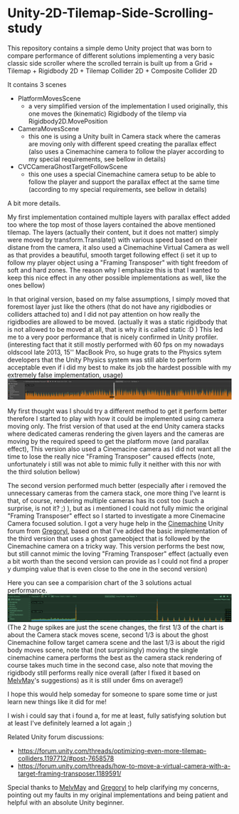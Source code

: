# Unity-2D-Tilemap-Side-Scrolling-study

This repository contains a simple demo Unity project that was born to compare performance of different solutions implementing a very basic classic side scroller where the scrolled terrain is built up from a Grid + Tilemap + Rigidbody 2D + Tilemap Collider 2D + Composite Collider 2D

It contains 3 scenes
- PlatformMovesScene
  - a very simplified version of the implementation I used originally, this one moves the (kinematic) Rigidbody of the tilemp via Rigidbody2D.MovePosition
- CameraMovesScene
  - this one is using a Unity built in Camera stack where the cameras are moving only with different speed creating the parallax effect (also uses a Cinemachine camera to follow the player according to my special requirements, see bellow in details)
- CVCCameraGhostTargetFollowScene
  - this one uses a special Cinemachine camera setup to be able to follow the player and support the parallax effect at the same time (according to my special requirements, see bellow in details)

A bit more details.

My first implementation contained multiple layers with parallax effect added too where the top most of those layers contained the above mentioned tilemap.
The layers (actually their content, but it does not matter) simply were moved by transform.Translate() with various speed based on their distane from the camera, it also used a Cinemachine Virtual Camera as well as that provides a beautiful, smooth target following effect (i set it up to follow my player object using a "Framing Transposer" with tight freedom of soft and hard zones. The reason why I emphasize this is that I wanted to keep this nice effect in any other possible implementations as well, like the ones bellow)

In that original version, based on my false assumptions, I simply moved that foremost layer just like the others (that do not have any rigidbodies or colliders attached to) and I did not pay attention on how really the rigidbodies are allowed to be moved. (actually it was a static rigidbody that is not allowed to be moved at all, that is why it is called static :D )
This led me to a very poor performance that is nicely confirmed in Unity profiler. (interesting fact that it still mostly performed with 60 fps on my nowadays oldscool late 2013, 15'' MacBook Pro, so huge grats to the Physics sytem developers that the Unity Physics system was still able to perform acceptable even if i did my best to make its job the hardest possible with my extremely false implementation, usage)
![Poor1](Assets/Sprires/Screenshots/Profiling_1.png)

My first thought was I should try a different method to get it perform better therefore I started to play with how it could be implemented using camera moving only.
The frist version of that used at the end Unity camera stacks where dedicated cameras rendering the given layers and the cameras are moving by the required speed to get the platform move (and parallax effect), This version also used a Cinemacine camera as I did not want all the time to lose the really nice "Framing Transposer" caused effects (note, unfortunately i still was not able to mimic fully it neither with this nor with the third solution bellow)

The second version performed much better (especially after i removed the unnecessary cameras from the camera stack, one more thing I've learnt is that, of course, rendering multiple cameras has its cost too (such a surprise, is not it? ;) ), but as i mentioned I could not fully mimic the original "Framing Transposer" effect so I started to investigate a more Cinemacine Camera focused solution. I got a very huge help in the [Cinemachine](https://forum.unity.com/forums/cinemachine.136/) Unity forum from [Gregoryl](https://forum.unity.com/members/gregoryl.1242385/), based on that I've added the basic implementation of the third version that uses a ghost gameobject that is followed by the Cinemachine camera on a tricky way.
This version performs the best now, but still cannot mimic the loving "Framing Transposer" effect (actually even a bit worth than the second version can provide as I could not find a proper y dumping value that is even close to the one in the second version)

Here you can see a comparision chart of the 3 solutions actual performance.
![Profiling3](Assets/Sprires/Screenshots/Profileing_3.png) 
(The 2 huge spikes are just the scene changes, the first 1/3 of the chart is about the Camera stack moves scene, second 1/3 is about the ghost Cinemachine follow target camera scene and the last 1/3 is about the rigid body moves scene, note that (not surprisingly) moving the single cinemachine camera performs the best as the camera stack rendering of course takes much time in the second case, also note that moving the rigidbody still performs really nice overall (after I fixed it based on [MelvMay](https://forum.unity.com/members/melvmay.287484/)'s suggestions) as it is still under 6ms on average!)


I hope this would help someday for someone to spare some time or just learn new things like it did for me!

I wish i could say that i found a, for me at least, fully satisfying solution but at least I've definitely learned a lot again ;)


Related Unity forum discussions:
- https://forum.unity.com/threads/optimizing-even-more-tilemap-colliders.1197712/#post-7658578
- https://forum.unity.com/threads/how-to-move-a-virtual-camera-with-a-target-framing-transposer.1189591/

Special thanks to [MelvMay](https://forum.unity.com/members/melvmay.287484/) and [Gregoryl](https://forum.unity.com/members/gregoryl.1242385/) to help clarifying my concerns, pointing out my faults in my original implementations and being patient and helpful with an absolute Unity beginner.
